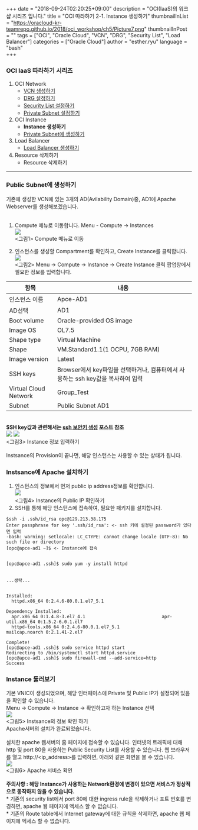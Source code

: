 
+++
date = "2018-09-24T02:20:25+09:00"
description = "OCI(IaaS)의 워크샵 시리즈 입니다."
title = "OCI 따라하기 2-1. Instance 생성하기"
thumbnailInList = "https://oracloud-kr-teamrepo.github.io/2018/oci_workshop/ch5/Picture7.png"
thumbnailInPost = ""
tags = ["OCI", "Oracle Cloud", "VCN", "DRG", "Security List", "Load Balancer"]
categories = ["Oracle Cloud"]
author = "esther.ryu"
language = "bash"  
+++

### OCI IaaS 따라하기 시리즈
1. OCI Network<br>
	- [VCN 생성하기](../oci_workshop_1)
	- [DRG 설정하기](../oci_workshop_2)
	- [Security List 설정하기](../oci_workshop_3)
	- [Private Subnet 설정하기](../oci_workshop_4)
2. OCI Instance
	- **Instance 생성하기**
	- [Private Subnet에 생성하기](../oci_workshop_6)
3. Load Balancer
	- [Load Balancer 생성하기](../oci_workshop_7)
4. Resource 삭제하기</font><br>
	- Resource 삭제하기

---

### Public Subnet에 생성하기
기존에 생성한 VCN에 있는 3개의 AD(Avilability Domain)중, AD1에 Apache Webserver를 생성해보겠습니다.<br><br>

1. Compute 메뉴로 이동합니다.
Menu - Compute -> Instances
<br>![](https://oracloud-kr-teamrepo.github.io/2018/oci_workshop/ch5/Picture1.png)<br>
<그림1> Compute 메뉴로 이동<br>

2. 인스턴스를 생성할 Compartment를 확인하고, Create Instance를 클릭합니다.
<br>![](https://oracloud-kr-teamrepo.github.io/2018/oci_workshop/ch5/Picture2.png)<br>
<그림2> Menu -> Compute -> Instance -> Create Instance 클릭
팝업창에서 필요한 정보를 입력합니다.

|항목|내용|
|---|---|
|인스턴스 이름|Apce-AD1|
|AD선택|AD1|
|Boot volume|Oracle-provided OS image|
|Image OS|OL7.5|
|Shape type|Virtual Machine|
|Shape|VM.Standard1.1(1 OCPU, 7GB RAM)|
|Image version|Latest|
|SSH keys|Browser에서 key파일을 선택하거나, 컴퓨터에서 사용하는 ssh key값을 복사하여 입력|
|Virtual Cloud Network|Group_Test|
|Subnet|Public Subnet AD1|
<br>**SSH key값과 관련해서는 [ssh 보안키 생성](http://www.oracloud.kr/post/ssh_key/) 포스트 참조**
<br>![](https://oracloud-kr-teamrepo.github.io/2018/oci_workshop/ch5/Picture3.png)
![](https://oracloud-kr-teamrepo.github.io/2018/oci_workshop/ch5/Picture4.png)<br>
<그림3> Instance 정보 입력하기<br><br>
Instsance의 Provision이 끝나면, 해당 인스턴스는 사용할 수 있는 상태가 됩니다.

### Instsance에 Apache 설치하기
1. 인스턴스의 정보에서 먼저 public ip address정보를 확인합니다.
<br>![](https://oracloud-kr-teamrepo.github.io/2018/oci_workshop/ch5/Picture5.png)<br>
<그림4> Instance의 Public IP 확인하기<br>
2. SSH를 통해 해당 인스턴스에 접속하여, 필요한 패키지를 설치합니다.

```
$ssh -i .ssh/id_rsa opc@129.213.38.175
Enter passphrase for key '.ssh/id_rsa': <- ssh 키에 설정된 password가 있다면 입력
-bash: warning: setlocale: LC_CTYPE: cannot change locale (UTF-8): No such file or directory
[opc@apce-ad1 ~]$ <- Instance에 접속 


[opc@apce-ad1 .ssh]$ sudo yum -y install httpd


...생략...


Installed:
  httpd.x86_64 0:2.4.6-80.0.1.el7_5.1                                                                      

Dependency Installed:
  apr.x86_64 0:1.4.8-3.el7_4.1                             apr-util.x86_64 0:1.5.2-6.0.1.el7               
  httpd-tools.x86_64 0:2.4.6-80.0.1.el7_5.1                mailcap.noarch 0:2.1.41-2.el7                   

Complete!
[opc@apce-ad1 .ssh]$ sudo service httpd start
Redirecting to /bin/systemctl start httpd.service
[opc@apce-ad1 .ssh]$ sudo firewall-cmd --add-service=http
Success
```


### Instance 둘러보기
기본 VNIC이 생성되었으며, 해당 인터페이스에 Private 및 Public IP가 설정되어 있음을 확인할 수 있습니다.<br>
Menu -> Compute -> Instance -> 확인하고자 하는 Instance 선택
<br>![](https://oracloud-kr-teamrepo.github.io/2018/oci_workshop/ch5/Picture7.png)<br>
<그림5> Instsance의 정보 확인 하기 <br>
Apache서버의 설치가 완료되었습니다. <br><br>
설치한 apache 웹서버의 홈 페이지에 접속할 수 있습니다. 인터넷의 트래픽에 대해 http 및 port 80을 사용하는 Public Security List를 사용할 수 있습니다. 웹 브라우저를 열고 http://<ip_address>를 입력하면, 아래와 같은 화면을 볼 수 있습니다.
<br>![](https://oracloud-kr-teamrepo.github.io/2018/oci_workshop/ch5/Picture6.png)<br>
<그림6> Apache 서비스 확인<br><br>
**주의사항 : 해당 Instance가 사용하는 Network환경에 변경이 있으면 서비스가 정상적으로 동작하지 않을 수 있습니다.** <br>
	* 기존의 security list에서 port 80에 대한 ingress rule을 삭제하거나 포트 번호를 변경하면, apache 웹 페이지에 엑세스 할 수 없습니다.<br>
	* 기존의 Route table에서 Internet gateway에 대한 규칙을 삭제하면, apache 웹 페이지에 엑세스 할 수 없습니다. 